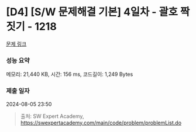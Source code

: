 # [D4] [S/W 문제해결 기본] 4일차 - 괄호 짝짓기 - 1218 

[문제 링크](https://swexpertacademy.com/main/code/problem/problemDetail.do?contestProbId=AV14eWb6AAkCFAYD) 

### 성능 요약

메모리: 21,440 KB, 시간: 156 ms, 코드길이: 1,249 Bytes

### 제출 일자

2024-08-05 23:50



> 출처: SW Expert Academy, https://swexpertacademy.com/main/code/problem/problemList.do